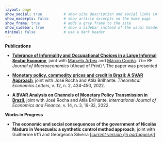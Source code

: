 ```yaml
---
layout: page
show_social: true          # show site description and social links in the footer
show_excerpts: false       # show article excerpts on the home page
show_frame: true           # adds a gray frame to the site
show_sidebar: true         # show a sidebar instead of the usual header
minimal: false             # use a dark header
---
```


**Publications**
- **[Tolerance of Informality and Occupational Choices in a Large Informal Sector Economy](https://doi.org/10.1515/bejm-2021-0076)**, joint with [Marcelo Arbex](https://sites.google.com/site/arbexmarcelo/) and [Márcio Corrêa](https://orcid.org/0000-0001-6715-6753). _The BE Journal of Macroeconomics_ (Ahead of Print)
\\ The paper was presented

- **[Monetary policy, commodity prices and credit in Brazil: A SVAR Approach](https://doi.org/10.4236/tel.2022.122024)**, joint with José Rocha and Átila Brilhante. _Theoretical Economics Letters_, v. 12, n. 2, 434-450, 2022.
- **[A BVAR Analysis on Channels of Monetary Policy Transmission in Brazil](https://doi.org/10.5539/ijef.v14n3p19)**, joint with José Rocha and Átila Brilhante. _International Journal of Economics and Finance_, v. 14, n. 3, 19-32, 2022.


**Works in Progress**
- **The economic and social consequences of the government of Nicolás Maduro in Venezuela: a synthetic control method approach**, joint with Guilherme Irffi and Georgeana Silveira [[_current version (in portuguese)_]](https://drive.google.com/file/d/159dP1dlDoo3xrpZXV2J9SKLc3eVSMY3V/view?usp=sharing)


